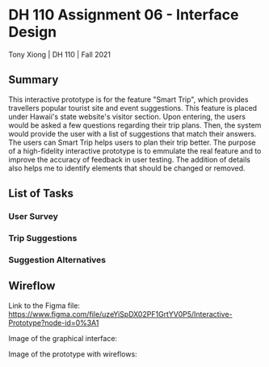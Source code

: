 # DH 110 Assignment 06 - Interface Design
Tony Xiong | DH 110 | Fall 2021

## Summary
This interactive prototype is for the feature "Smart Trip", which provides travellers popular tourist site and event suggestions. This feature is placed under Hawaii's state website's visitor section. Upon entering, the users would be asked a few questions regarding their trip plans. Then, the system would provide the user with a list of suggestions that match their answers. The users can Smart Trip helps users to plan their trip better. The purpose of a high-fidelity interactive prototype is to emmulate the real feature and to improve the accuracy of feedback in user testing. The addition of details also helps me to identify elements that should be changed or removed.

## List of Tasks
### User Survey

### Trip Suggestions

### Suggestion Alternatives

## Wireflow
Link to the Figma file: https://www.figma.com/file/uzeYiSpDX02PF1GrtYV0P5/Interactive-Prototype?node-id=0%3A1

Image of the graphical interface:

Image of the prototype with wireflows:
